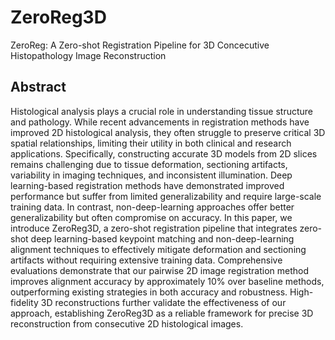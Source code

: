 # ZeroReg3D
ZeroReg: A Zero-shot Registration Pipeline for 3D Concecutive Histopathology Image Reconstruction

## Abstract
Histological analysis plays a crucial role in understanding tissue structure and pathology. While recent advancements in registration methods have improved 2D histological analysis, they often struggle to preserve critical 3D spatial relationships, limiting their utility in both clinical and research applications. Specifically, constructing accurate 3D models from 2D slices remains challenging due to tissue deformation, sectioning artifacts, variability in imaging techniques, and inconsistent illumination. Deep learning-based registration methods have demonstrated improved performance but suffer from limited generalizability and require large-scale training data. In contrast, non-deep-learning approaches offer better generalizability but often compromise on accuracy. In this paper, we introduce ZeroReg3D, a zero-shot registration pipeline that integrates zero-shot deep learning-based keypoint matching and non-deep-learning alignment techniques to effectively mitigate deformation and sectioning artifacts without requiring extensive training data. Comprehensive evaluations demonstrate that our pairwise 2D image registration method improves alignment accuracy by approximately 10% over baseline methods, outperforming existing strategies in both accuracy and robustness. High-fidelity 3D reconstructions further validate the effectiveness of our approach, establishing ZeroReg3D as a reliable framework for precise 3D reconstruction from consecutive 2D histological images.
